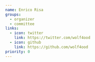 ```yaml
---
name: Enrico Risa
groups:
  - organizer
  - committee
links:
  - icon: twitter
    link: https://twitter.com/wolf4ood
  - icon: github
    link: https://github.com/wolf4ood
priority: 0
---
```

